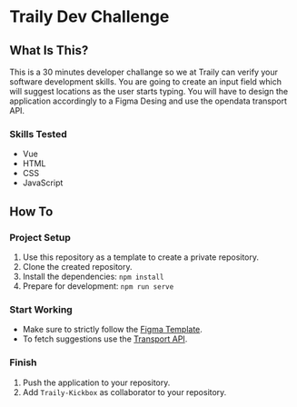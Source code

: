 # Traily Dev Challenge

## What Is This?
This is a 30 minutes developer challange so we at Traily can verify your software development skills. You are going to create an input field which will suggest locations as the user starts typing. You will have to design the application accordingly to a Figma Desing and use the opendata transport API.

### Skills Tested
- Vue
- HTML
- CSS
- JavaScript

## How To
### Project Setup
1. Use this repository as a template to create a private repository.
2. Clone the created repository.
2. Install the dependencies: `npm install`
4. Prepare for development: `npm run serve`

### Start Working
- Make sure to strictly follow the [Figma Template](https://www.figma.com/file/gZKinnendF1Js5w0lAEFI6?node-id=1%3A2980&viewport=-1027%2C269%2C0.6635387539863586).
- To fetch suggestions use the [Transport API](https://transport.opendata.ch/).

### Finish
1. Push the application to your repository.
2. Add `Traily-Kickbox` as collaborator to your repository.
